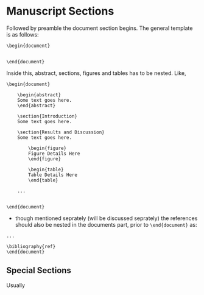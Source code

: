 # Manuscript Sections

Followed by preamble the document section begins. The general template is as follows:

```
\begin{document}


\end{document}
```

Inside this, abstract, sections, figures and tables has to be nested. Like,

```
\begin{document}

    \begin{abstract}
    Some text goes here.
    \end{abstract}

    \section{Introduction}
    Some text goes here.

    \section{Results and Discussion}
    Some text goes here.

        \begin{figure}
        Figure Details Here
        \end{figure}

        \begin{table}
        Table Details Here
        \end{table}

    ...


\end{document}
```

- though mentioned seprately (will be discussed seprately) the references should also be nested in the documents part, prior to `\end{document}` as:

```
...

\bibliography{ref}
\end{document}
```

## Special Sections

Usually 